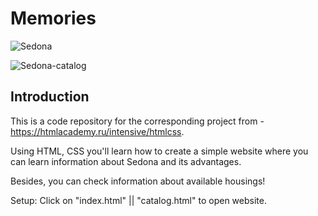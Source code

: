 # Memories

![Sedona](https://i.ibb.co/4Fk6w5k/sedona-index.png)

![Sedona-catalog](https://i.ibb.co/6Ypg3tV/sedona-catalog.png)

## Introduction
This is a code repository for the corresponding project from - https://htmlacademy.ru/intensive/htmlcss.

Using HTML, CSS you'll learn how to create a simple website where you can learn information about Sedona and its advantages.

Besides, you can check information about available housings!

Setup:
Click on "index.html" || "catalog.html" to open website.
